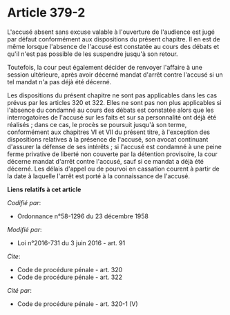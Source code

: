 # Article 379-2

L'accusé absent sans excuse valable à l'ouverture de l'audience est jugé par défaut conformément aux dispositions du présent
chapitre. Il en est de même lorsque l'absence de l'accusé est constatée au cours des débats et qu'il n'est pas possible de
les suspendre jusqu'à son retour. 

Toutefois, la cour peut également décider de renvoyer l'affaire à une session ultérieure, après avoir décerné mandat d'arrêt
contre l'accusé si un tel mandat n'a pas déjà été décerné. 

Les dispositions du présent chapitre ne sont pas applicables dans les cas prévus par les articles 320 et 322. Elles ne sont
pas non plus applicables si l'absence du condamné au cours des débats est constatée alors que les interrogatoires de l'accusé
sur les faits et sur sa personnalité ont déjà été réalisés ; dans ce cas, le procès se poursuit jusqu'à son terme,
conformément aux chapitres VI et VII du présent titre, à l'exception des dispositions relatives à la présence de l'accusé,
son avocat continuant d'assurer la défense de ses intérêts ; si l'accusé est condamné à une peine ferme privative de liberté
non couverte par la détention provisoire, la cour décerne mandat d'arrêt contre l'accusé, sauf si ce mandat a déjà été
décerné. Les délais d'appel ou de pourvoi en cassation courent à partir de la date à laquelle l'arrêt est porté à la
connaissance de l'accusé.

**Liens relatifs à cet article**

_Codifié par_:

  - Ordonnance n°58-1296 du 23 décembre 1958

_Modifié par_:

  - Loi n°2016-731 du 3 juin 2016 - art. 91

_Cite_:

  - Code de procédure pénale - art. 320
  - Code de procédure pénale - art. 322

_Cité par_:

  - Code de procédure pénale - art. 320-1 (V)

